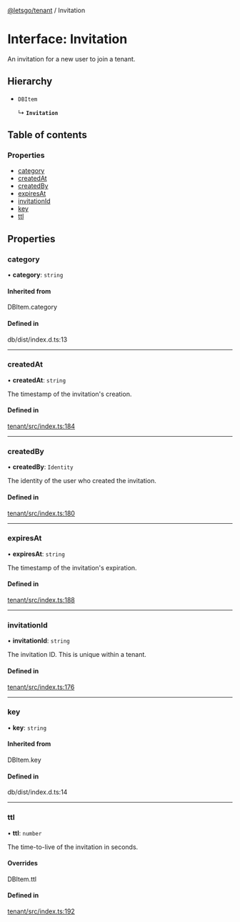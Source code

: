 [@letsgo/tenant](../README.md) / Invitation

# Interface: Invitation

An invitation for a new user to join a tenant.

## Hierarchy

- `DBItem`

  ↳ **`Invitation`**

## Table of contents

### Properties

- [category](Invitation.md#category)
- [createdAt](Invitation.md#createdat)
- [createdBy](Invitation.md#createdby)
- [expiresAt](Invitation.md#expiresat)
- [invitationId](Invitation.md#invitationid)
- [key](Invitation.md#key)
- [ttl](Invitation.md#ttl)

## Properties

### category

• **category**: `string`

#### Inherited from

DBItem.category

#### Defined in

db/dist/index.d.ts:13

___

### createdAt

• **createdAt**: `string`

The timestamp of the invitation's creation.

#### Defined in

[tenant/src/index.ts:184](https://github.com/tjanczuk/letsgo/blob/f8169ee/packages/tenant/src/index.ts#L184)

___

### createdBy

• **createdBy**: `Identity`

The identity of the user who created the invitation.

#### Defined in

[tenant/src/index.ts:180](https://github.com/tjanczuk/letsgo/blob/f8169ee/packages/tenant/src/index.ts#L180)

___

### expiresAt

• **expiresAt**: `string`

The timestamp of the invitation's expiration.

#### Defined in

[tenant/src/index.ts:188](https://github.com/tjanczuk/letsgo/blob/f8169ee/packages/tenant/src/index.ts#L188)

___

### invitationId

• **invitationId**: `string`

The invitation ID. This is unique within a tenant.

#### Defined in

[tenant/src/index.ts:176](https://github.com/tjanczuk/letsgo/blob/f8169ee/packages/tenant/src/index.ts#L176)

___

### key

• **key**: `string`

#### Inherited from

DBItem.key

#### Defined in

db/dist/index.d.ts:14

___

### ttl

• **ttl**: `number`

The time-to-live of the invitation in seconds.

#### Overrides

DBItem.ttl

#### Defined in

[tenant/src/index.ts:192](https://github.com/tjanczuk/letsgo/blob/f8169ee/packages/tenant/src/index.ts#L192)
